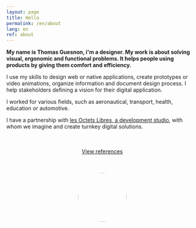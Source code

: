```yaml
---
layout: page
title: Hello 
permalink: /en/about
lang: en
ref: about
---
```


**My name is Thomas Guesnon, i'm a designer. My work is about solving visual, ergonomic and functional problems. It helps people using products by giving them comfort and efficiency.**

I use my skills to design web or native applications, create prototypes or video animations, organize information and document design process. I help stakeholders defining a vision for their digital application.

I worked for various fields, such as aeronautical, transport, health, education or automotive.

I have a partnership with <a href="https://www.lesoctetslibres.com/" target="blank">les Octets Libres, a development studio</a>, with whom we imagine and create turnkey digital solutions.
<div style="width:100%; text-align:center; margin:3rem 0;">
<a type="button" class="btn btn-outline-primary" href="/en/references">View references</a>
</div>

<img src="/assets/images/profile-pic-2020.webp" style="width: 128px; margin: 0 auto 3rem auto; display: block; border-radius: 96px;"/>
